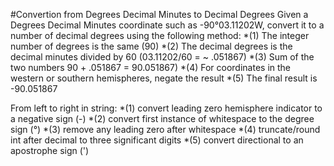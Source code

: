 #Convertion from Degrees Decimal Minutes to Decimal Degrees
Given a Degrees Decimal Minutes coordinate such as -90°03.11202W, convert it to a number of decimal degrees using the following method:
    *(1) The integer number of degrees is the same (90)
    *(2) The decimal degrees is the decimal minutes divided by 60 (03.11202/60 = ~ .051867)
    *(3) Sum of the two numbers 90 + .051867 = 90.051867)
    *(4) For coordinates in the western or southern hemispheres, negate the result
    *(5) The final result is -90.051867

From left to right in string:
    *(1) convert leading zero hemisphere indicator to a negative sign (-)
    *(2) convert first instance of whitespace to the degree sign (°)
    *(3) remove any leading zero after whitespace
    *(4) truncate/round int after decimal to three significant digits
    *(5) convert directional to an apostrophe sign (') 